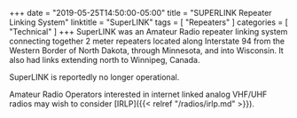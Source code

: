 +++
date = "2019-05-25T14:50:00-05:00"
title = "SUPERLINK Repeater Linking System"
linktitle = "SuperLINK"
tags = [ "Repeaters" ]
categories = [ "Technical" ]
+++
SuperLINK was an Amateur Radio repeater linking system connecting together
2 meter repeaters located along Interstate 94 from the Western Border of
North Dakota, through Minnesota, and into Wisconsin. It also had links
extending north to Winnipeg, Canada.

SuperLINK is reportedly no longer operational.

Amateur Radio Operators interested in internet linked analog VHF/UHF radios may wish
to consider [IRLP]({{< relref "/radios/irlp.md" >}}).
<!--more-->
